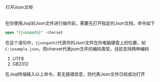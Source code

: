 ###### 打开Json文档

在你使用Jsql对Json文件进行操作前，需要先打开指定的Json文档，命令如下

```sql
open "{jsonpath}" -charset
```

在这个语句中，`{jsonpath}`代表你的Json文件在你电脑硬盘上的位置，如`C:\example.json`，而charset代表json文件的编码类型，目前支持两种编码

1. UTF8
2. GB2312

在Jsql终端输入以上命令，若无报错信息，则代表Json文件已经成功打开